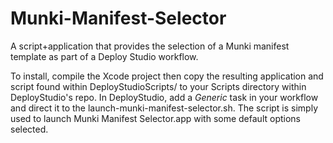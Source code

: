 Munki-Manifest-Selector
=======================

A script+application that provides the selection of a Munki manifest template as part of a Deploy Studio workflow.

To install, compile the Xcode project then copy the resulting application and script found within DeployStudioScripts/ to your Scripts directory within DeployStudio's repo. In DeployStudio, add a *Generic* task in your workflow and direct it to the launch-munki-manifest-selector.sh. The script is simply used to launch Munki Manifest Selector.app with some default options selected.
